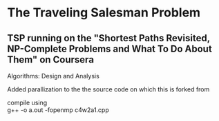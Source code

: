 # The Traveling Salesman Problem

## TSP running on the "Shortest Paths Revisited, NP-Complete Problems and What To Do About Them" on Coursera  

Algorithms: Design and Analysis  

Added parallization to the the source code on which this is forked from  

compile using  
g++ -o a.out -fopenmp c4w2a1.cpp
